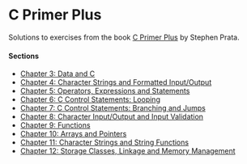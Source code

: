 C Primer Plus
=============

Solutions to exercises from the book [C Primer Plus](http://www.amazon.com/Primer-Plus-6th-Developers-Library/dp/0321928423/ref=sr_1_1?ie=UTF8&qid=1444160774&sr=8-1&keywords=c+primer+plus) by Stephen Prata.

#### Sections

- [Chapter 3: Data and C](ch03/)
- [Chapter 4: Character Strings and Formatted Input/Output](ch04/)
- [Chapter 5: Operators, Expressions and Statements](ch05/)
- [Chapter 6: C Control Statements: Looping](ch06/)
- [Chapter 7: C Control Statements: Branching and Jumps](ch07/)
- [Chapter 8: Character Input/Output and Input Validation](ch08/)
- [Chapter 9: Functions](ch09/)
- [Chapter 10: Arrays and Pointers](ch10/)
- [Chapter 11: Character Strings and String Functions](ch11/)
- [Chapter 12: Storage Classes, Linkage and Memory Management](ch12/)